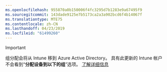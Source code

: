 ```yaml
---
ms.openlocfilehash: 955870a0b150006f4fc3295d7b1283e9a67495f9
ms.sourcegitcommit: 143dade9125e7b5173ca2a3a902bcd6f4b14067f
ms.translationtype: MTE75
ms.contentlocale: zh-CN
ms.lasthandoff: 04/23/2019
ms.locfileid: "61499260"
---
```

>[!Important]
>组分配会将从 Intune 移到 Azure Active Directory。 具有此更新的 Intune 帐户不会看到“**分配设备到以下的组**”选项。 [了解详细信息](/intune-classic/deploy-use/ios-device-enrollment-program-in-microsoft-intune#changes-to-intune-group-assignments)

